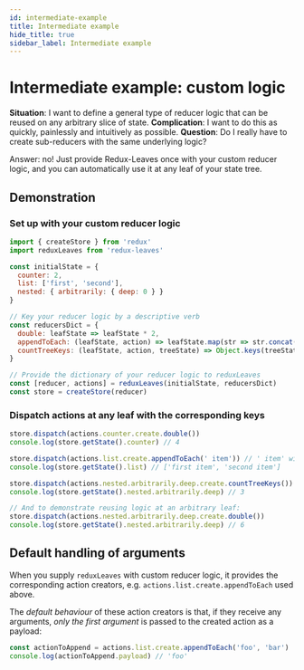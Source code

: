 ```yaml
---
id: intermediate-example
title: Intermediate example
hide_title: true
sidebar_label: Intermediate example
---
```


# Intermediate example: custom logic

**Situation**: I want to define a general type of reducer logic that can be reused on any arbitrary slice of state.
**Complication**: I want to do this as quickly, painlessly and intuitively as possible.
**Question**: Do I really have to create sub-reducers with the same underlying logic?

Answer: no! Just provide Redux-Leaves once with your custom reducer logic, and you can automatically use it at any leaf of your state tree.

## Demonstration

### Set up with your custom reducer logic
```js
import { createStore } from 'redux'
import reduxLeaves from 'redux-leaves'

const initialState = {
  counter: 2,
  list: ['first', 'second'],
  nested: { arbitrarily: { deep: 0 } }
}

// Key your reducer logic by a descriptive verb
const reducersDict = {
  double: leafState => leafState * 2,
  appendToEach: (leafState, action) => leafState.map(str => str.concat(action.payload)),
  countTreeKeys: (leafState, action, treeState) => Object.keys(treeState).length
}

// Provide the dictionary of your reducer logic to reduxLeaves
const [reducer, actions] = reduxLeaves(initialState, reducersDict)
const store = createStore(reducer)
```

### Dispatch actions at any leaf with the corresponding keys
```js
store.dispatch(actions.counter.create.double())
console.log(store.getState().counter) // 4

store.dispatch(actions.list.create.appendToEach(' item')) // ' item' will be the action payload
console.log(store.getState().list) // ['first item', 'second item']

store.dispatch(actions.nested.arbitrarily.deep.create.countTreeKeys())
console.log(store.getState().nested.arbitrarily.deep) // 3

// And to demonstrate reusing logic at an arbitrary leaf:
store.dispatch(actions.nested.arbitrarily.deep.create.double())
console.log(store.getState().nested.arbitrarily.deep) // 6
```

## Default handling of arguments
When you supply `reduxLeaves` with custom reducer logic, it provides the corresponding action creators, e.g. `actions.list.create.appendToEach` used above.

The *default behaviour* of these action creators is that, if they receive any arguments, *only the first argument* is passed to the created action as a payload:

```js
const actionToAppend = actions.list.create.appendToEach('foo', 'bar')
console.log(actionToAppend.payload) // 'foo'
```